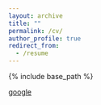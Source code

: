 ```yaml
---
layout: archive
title: ""
permalink: /cv/
author_profile: true
redirect_from:
  - /resume
---
```


{% include base_path %}


<a href="http://www.google.com" target="blank">google</a>
